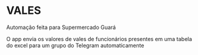 # VALES

Automação feita para Supermercado Guará

O app envia os valores de vales de funcionários presentes em uma tabela do excel para um grupo do Telegram automaticamente
